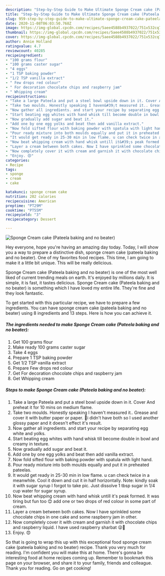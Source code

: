 ```yaml
---
description: "Step-by-Step Guide to Make Ultimate Sponge Cream cake (Pateela baking and no beater)"
title: "Step-by-Step Guide to Make Ultimate Sponge Cream cake (Pateela baking and no beater)"
slug: 959-step-by-step-guide-to-make-ultimate-sponge-cream-cake-pateela-baking-and-no-beater
date: 2020-11-08T06:03:50.768Z
image: https://img-global.cpcdn.com/recipes/5aee4588b4937022/751x532cq70/sponge-cream-cake-pateela-baking-and-no-beater-recipe-main-photo.jpg
thumbnail: https://img-global.cpcdn.com/recipes/5aee4588b4937022/751x532cq70/sponge-cream-cake-pateela-baking-and-no-beater-recipe-main-photo.jpg
cover: https://img-global.cpcdn.com/recipes/5aee4588b4937022/751x532cq70/sponge-cream-cake-pateela-baking-and-no-beater-recipe-main-photo.jpg
author: Annie Holland
ratingvalue: 4.7
reviewcount: 40285
recipeingredient:
- "100 grams flour"
- "100 grams caster sugar"
- "4 eggs"
- "1 TSP baking powder"
- "1/2 TSP vanilla extract"
- " Few drops red colour"
- " For decoration chocolate chips and raspberry jam"
- " Whipping cream"
recipeinstructions:
- "Take a large Pateela and put a steel bowl upside down in it. Cover And preheat it for 10 mins on medium flame."
- "Take two moulds. Honestly speaking I haven&#39;t measured it.. Grease and cover it with butter paper or paper. 🙈i didn&#39;t have both so I used another glossy paper and it doesn&#39;t effect it&#39;s result."
- "Now gather all ingredients. and start your recipe by separating egg white and yolks."
- "Start beating egg whites with hand whisk till become double in bowl and creamy in texture."
- "Now gradually add sugar and beat it."
- "Add one by one egg yolks and beat then add vanilla extract."
- "Now fold sifted flour with baking powder with spatula with light hand."
- "Pour ready mixture into both moulds equally and put it in preheated pateelas."
- "It would get ready in 25-30 min in low flame. u can check twice in a meanwhile. Cool it down and cut it in half horizontally. Note: kindly soak it with sugar syrup I forgot to take pic. Just dissolve 1 tbsp sugar in 1/4 cup water for sugar syrup."
- "Now beat whipping cream with hand whisk untill it&#39;s peak formed. It was tiring but fun too 😊 add one or two drops of red colour in some part of cream."
- "Layer a cream between both cakes. Now I have sprinkled some chocolate chips in one cake and some raspberry jam in other."
- "Now completely cover it with cream and garnish it with chocolate chips and raspberry liquid. I have used raspberry sharbat 😜🙈"
- "Enjoy. 😍"
categories:
- Recipe
tags:
- sponge
- cream
- cake

katakunci: sponge cream cake 
nutrition: 202 calories
recipecuisine: American
preptime: "PT29M"
cooktime: "PT55M"
recipeyield: "3"
recipecategory: Dessert

---
```



![Sponge Cream cake (Pateela baking and no beater)](https://img-global.cpcdn.com/recipes/5aee4588b4937022/751x532cq70/sponge-cream-cake-pateela-baking-and-no-beater-recipe-main-photo.jpg)

Hey everyone, hope you're having an amazing day today. Today, I will show you a way to prepare a distinctive dish, sponge cream cake (pateela baking and no beater). One of my favorites food recipes. This time, I am going to make it a little bit unique. This will be really delicious.

Sponge Cream cake (Pateela baking and no beater) is one of the most well liked of current trending meals on earth. It's enjoyed by millions daily. It is simple, it is fast, it tastes delicious. Sponge Cream cake (Pateela baking and no beater) is something which I have loved my entire life. They're fine and they look fantastic.




To get started with this particular recipe, we have to prepare a few ingredients. You can have sponge cream cake (pateela baking and no beater) using 8 ingredients and 13 steps. Here is how you can achieve it.

<!--inarticleads1-->

##### The ingredients needed to make Sponge Cream cake (Pateela baking and no beater):

1. Get 100 grams flour
1. Make ready 100 grams caster sugar
1. Take 4 eggs
1. Prepare 1 TSP baking powder
1. Get 1/2 TSP vanilla extract
1. Prepare  Few drops red colour
1. Get  For decoration chocolate chips and raspberry jam
1. Get  Whipping cream




<!--inarticleads2-->

##### Steps to make Sponge Cream cake (Pateela baking and no beater):

1. Take a large Pateela and put a steel bowl upside down in it. Cover And preheat it for 10 mins on medium flame.
1. Take two moulds. Honestly speaking I haven&#39;t measured it.. Grease and cover it with butter paper or paper. 🙈i didn&#39;t have both so I used another glossy paper and it doesn&#39;t effect it&#39;s result.
1. Now gather all ingredients. and start your recipe by separating egg white and yolks.
1. Start beating egg whites with hand whisk till become double in bowl and creamy in texture.
1. Now gradually add sugar and beat it.
1. Add one by one egg yolks and beat then add vanilla extract.
1. Now fold sifted flour with baking powder with spatula with light hand.
1. Pour ready mixture into both moulds equally and put it in preheated pateelas.
1. It would get ready in 25-30 min in low flame. u can check twice in a meanwhile. Cool it down and cut it in half horizontally. Note: kindly soak it with sugar syrup I forgot to take pic. Just dissolve 1 tbsp sugar in 1/4 cup water for sugar syrup.
1. Now beat whipping cream with hand whisk untill it&#39;s peak formed. It was tiring but fun too 😊 add one or two drops of red colour in some part of cream.
1. Layer a cream between both cakes. Now I have sprinkled some chocolate chips in one cake and some raspberry jam in other.
1. Now completely cover it with cream and garnish it with chocolate chips and raspberry liquid. I have used raspberry sharbat 😜🙈
1. Enjoy. 😍




So that is going to wrap this up with this exceptional food sponge cream cake (pateela baking and no beater) recipe. Thank you very much for reading. I'm confident you will make this at home. There's gonna be interesting food at home recipes coming up. Remember to bookmark this page on your browser, and share it to your family, friends and colleague. Thank you for reading. Go on get cooking!
